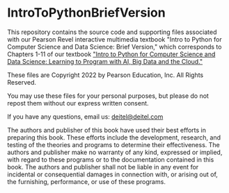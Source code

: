 # IntroToPythonBriefVersion
This repository contains the source code and supporting files associated with our Pearson Revel interactive multimedia textbook "Intro to Python for Computer Science and Data Science: Brief Version," which corresponds to Chapters 1-11 of our textbook <a href="https://deitel.com/intro-to-python-for-computer-science-and-data-science"> "Intro to Python for Computer Science and Data Science: Learning to Program with AI, Big Data and the Cloud."</a>
    
These files are Copyright 2022 by Pearson Education, Inc. All Rights Reserved. 

You may use these files for your personal purposes, but please do not repost them without our express written consent.

If you have any questions, email us: deitel@deitel.com

The authors and publisher of this book have used their best efforts in preparing this book. These efforts include the development, research, and testing of the theories and programs to determine their effectiveness. The authors and publisher make no warranty of any kind, expressed or implied, with regard to these programs or to the documentation contained in this book. The authors and publisher shall not be liable in any event for incidental or consequential damages in connection with, or arising out of, the furnishing, performance, or use of these programs.
